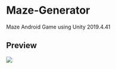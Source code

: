 # Maze-Generator
Maze Android Game using Unity 2019.4.41
## Preview
![](https://github.com/SaraAkmal/Maze-Generator/blob/main/Assets/Scenes/preview.gif)

